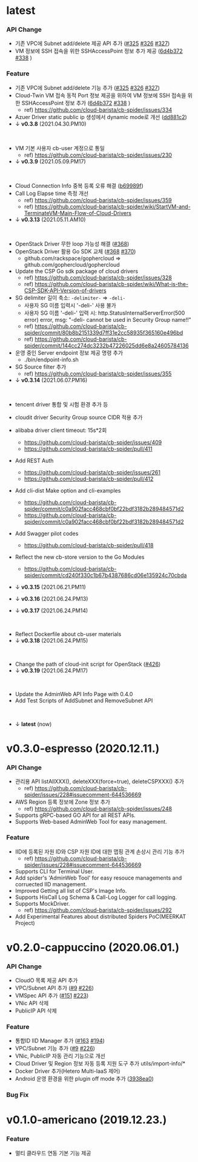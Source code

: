 # latest
### API Change
- 기존 VPC에 Subnet add/delete 제공 API 추가 ([#325](https://github.com/cloud-barista/cb-spider/pull/325) [#326](https://github.com/cloud-barista/cb-spider/pull/326) [#327](https://github.com/cloud-barista/cb-spider/pull/327))
- VM 정보에 SSH 접속을 위한 SSHAccessPoint 정보 추가 제공 ([6d4b372](https://github.com/cloud-barista/cb-spider/commit/6d4b3720ac83b9bb50d3fd55d78e469d8a80fdf2#diff-d8a70c72f373d23a135f7dfcd089a1848633be01a9676ebdf2f102caccc0afff) [#338](https://github.com/cloud-barista/cb-spider/pull/338) )


### Feature
- 기존 VPC에 Subnet add/delete 기능 추가 ([#325](https://github.com/cloud-barista/cb-spider/pull/325) [#326](https://github.com/cloud-barista/cb-spider/pull/326) [#327](https://github.com/cloud-barista/cb-spider/pull/327))
- Cloud-Twin VM 접속 동적 Port 정보 제공을 위하여 VM 정보에 SSH 접속을 위한 SSHAccessPoint 정보 추가 ([6d4b372](https://github.com/cloud-barista/cb-spider/commit/6d4b3720ac83b9bb50d3fd55d78e469d8a80fdf2#diff-d8a70c72f373d23a135f7dfcd089a1848633be01a9676ebdf2f102caccc0afff) [#338](https://github.com/cloud-barista/cb-spider/pull/338) )
  - ref) https://github.com/cloud-barista/cb-spider/issues/334
- Azuer Driver static public ip 생성에서 dynamic mode로 개선 ([dd881c2](https://github.com/cloud-barista/cb-spider/commit/dd881c2642286b98c5c1eb9ac6ce63de08378c8e))
- ↓ **v0.3.8** (2021.04.30.PM10)

<br>

- VM 기본 사용자 cb-user 계정으로 통일
  - ref) https://github.com/cloud-barista/cb-spider/issues/230
- ↓ **v0.3.9** (2021.05.09.PM17)

<br>

- Cloud Connection Info 중복 등록 오류 해결 ([b69989f](https://github.com/cloud-barista/cb-spider/commit/b69989f05a73a9d42acafae238b8f2e4c21a67f2))
- Call Log Elapse time 측정 개선
  - ref) https://github.com/cloud-barista/cb-spider/issues/359
  - ref) https://github.com/cloud-barista/cb-spider/wiki/StartVM-and-TerminateVM-Main-Flow-of-Cloud-Drivers
- ↓ **v0.3.13** (2021.05.11.AM10)

<br>

- OpenStack Driver 무한 loop 가능성 해결 ([#368](https://github.com/cloud-barista/cb-spider/pull/368))
- OpenStack Driver 활용 Go SDK 교체 ([#368](https://github.com/cloud-barista/cb-spider/pull/368) [#370](https://github.com/cloud-barista/cb-spider/pull/370))
  - github.com/rackspace/gophercloud => github.com/gophercloud/gophercloud
- Update the CSP Go sdk package of cloud drivers
  - ref) https://github.com/cloud-barista/cb-spider/issues/328
  - ref) https://github.com/cloud-barista/cb-spider/wiki/What-is-the-CSP-SDK-API-Version-of-drivers
- SG delimiter 길이 축소: `-delimiter-` => `-deli-`
  - 사용자 SG 이름 입력시 '-deli-' 사용 불가
  - 사용자 SG 이름 '-deli-' 입력 시: http.StatusInternalServerError(500 error) error, msg: "-deli- cannot be used in Security Group name!!"
  - ref) https://github.com/cloud-barista/cb-spider/commit/80b8b2151339d7ff31e2cc58935f365160e496bd
  - ref) https://github.com/cloud-barista/cb-spider/commit/144cc274dc3232b47226025dd6e8a24605784136
- 운영 중인 Server endpoint 정보 제공 명령 추가
  - ./bin/endpoint-info.sh
- SG Source filter 추가
  - ref) https://github.com/cloud-barista/cb-spider/issues/355
- ↓ **v0.3.14** (2021.06.07.PM16)

<br>

- tencent driver 통합 및 시험 환경 추가 등
- cloudit driver Security Group source CIDR 적용 추가
- alibaba driver client timeout: 15s*2회 
  - https://github.com/cloud-barista/cb-spider/issues/409
  - https://github.com/cloud-barista/cb-spider/pull/411
- Add REST Auth
  - https://github.com/cloud-barista/cb-spider/issues/261
  - https://github.com/cloud-barista/cb-spider/pull/412
- Add cli-dist Make option and cli-examples
  - https://github.com/cloud-barista/cb-spider/commit/c0a902facc468cbf0bf22bdf3182b289484571d2
  - https://github.com/cloud-barista/cb-spider/commit/c0a902facc468cbf0bf22bdf3182b289484571d2
- Add Swagger pilot codes
  - https://github.com/cloud-barista/cb-spider/pull/418
- Reflect the new cb-store version to the Go Modules
  - https://github.com/cloud-barista/cb-spider/commit/cd240f330c1b67b4387686cd06e135924c70cbda

- ↓ **v0.3.15** (2021.06.21.PM11)
- ↓ **v0.3.16** (2021.06.24.PM13)
- ↓ **v0.3.17** (2021.06.24.PM14)

<br>

- Reflect Dockerfile about cb-user materials
- ↓ **v0.3.18** (2021.06.24.PM15)

<br>

- Change the path of cloud-init script for OpenStack ([#426](https://github.com/cloud-barista/cb-spider/pull/426))
- ↓ **v0.3.19** (2021.06.24.PM17)

<br>

- Update the AdminWeb API Info Page with 0.4.0
- Add Test Scripts of AddSubnet and RemoveSubnet API

<br>

- ↓ **latest** (now)

# v0.3.0-espresso (2020.12.11.)
### API Change
- 관리용 API listAllXXX(), deleteXXX(force=true), deleteCSPXXX() 추가
  - ref) https://github.com/cloud-barista/cb-spider/issues/228#issuecomment-644536669
- AWS Region 등록 정보에 Zone 정보 추가
  - ref) https://github.com/cloud-barista/cb-spider/issues/248
- Supports gRPC-based GO API for all REST APIs.
- Supports Web-based AdminWeb Tool for easy management.

### Feature
- IID에 등록된 자원 ID와 CSP 자원 ID에 대한 맵핑 관계 손상시 관리 기능 추가
  - ref) https://github.com/cloud-barista/cb-spider/issues/228#issuecomment-644536669
- Supports CLI for Terminal User.
- Add spider's 'AdminWeb Tool' for easy resouce managements and corruected IID management.
- Improved Getting all list of CSP's Image Info.
- Supports HisCall Log Schema & Call-Log Logger for call logging.
- Supports MockDriver.
  - ref) https://github.com/cloud-barista/cb-spider/issues/292
- Add Experimental Features about distributed Spiders PoC(MEERKAT Project)

# v0.2.0-cappuccino (2020.06.01.)
### API Change
- CloudO 목록 제공 API 추가
- VPC/Subnet API 추가 ([#9](https://github.com/cloud-barista/cb-spider/pull/9) [#226](https://github.com/cloud-barista/cb-spider/pull/226))
- VMSpec API 추가 ([#151](https://github.com/cloud-barista/cb-spider/pull/151) [#223](https://github.com/cloud-barista/cb-spider/pull/223))
- VNic API 삭제
- PublicIP API 삭제

### Feature
- 통합ID IID Manager 추가 ([#163](https://github.com/cloud-barista/cb-spider/pull/163) [#194](https://github.com/cloud-barista/cb-spider/pull/194))  
- VPC/Subnet 기능 추가  ([#9](https://github.com/cloud-barista/cb-spider/pull/9) [#226](https://github.com/cloud-barista/cb-spider/pull/226)) 
- VNic, PublicIP 자동 관리 기능으로 개선
- Cloud Driver 및 Region 정보 자동 등록 지원 도구 추가 utils/import-info/*
- Docker Driver 추가(Hetero Multi-IaaS 제어)
- Android 운영 환경을 위한 plugin off mode 추가 ([3938ea0](https://github.com/cloud-barista/cb-spider/commit/3938ea0c70e69664a62eb3cee6611cfbf26ea4ea))  

### Bug Fix

# v0.1.0-americano (2019.12.23.)

### Feature
- 멀티 클라우드 연동 기본 기능 제공

